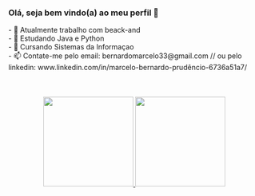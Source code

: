 ### Olá, seja bem vindo(a) ao meu perfil 👋
<div>
- 🔭 Atualmente trabalho com beack-and<br>
- 🌱 Estudando Java e Python<br>
- 🌱 Cursando Sistemas da Informaçao<br>
- 📫 Contate-me pelo email: bernardomarcelo33@gmail.com // ou pelo linkedin: www.linkedin.com/in/marcelo-bernardo-prudêncio-6736a51a7/ <br>
<br><br><br>
</div>

<div align="center">
  <a href="https://github.com/Marcelo12Bernardo">
  <img height="180em"src="https://github-readme-stats.vercel.app/api?username=Marcelo12Bernardo&show_icons=true&theme=dark&include_all_commits=true&count_private=true"/>
  <img height="180em" src="https://github-readme-stats.vercel.app/api/top-langs/?username=Marcelo12Bernardo&layout=compact&langs_count=7&theme=dark"/>
</div>
  


<!--
**Marcelo12Bernardo/Marcelo12Bernardo** is a ✨ _special_ ✨ repository because its `README.md` (this file) appears on your GitHub profile.

Here are some ideas to get you started:
- 👯 I’m looking to collaborate on ...
- 🤔 I’m looking for help with ...
- 💬 Ask me about ...
- ⚡ Fun fact: ...
-->
